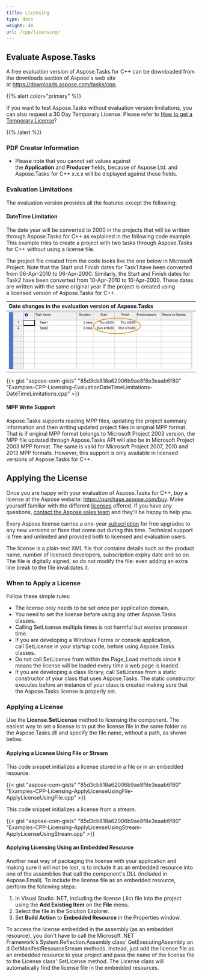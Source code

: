 ```yaml
---
title: Licensing
type: docs
weight: 40
url: /cpp/licensing/
---
```


## **Evaluate Aspose.Tasks**
A free evaluation version of Aspose.Tasks for C++ can be downloaded from the downloads section of Aspose's web site at <https://downloads.aspose.com/tasks/cpp>.

{{% alert color="primary" %}} 

If you want to test Aspose.Tasks without evaluation version limitations, you can also request a 30 Day Temporary License. Please refer to [How to get a Temporary License](https://purchase.aspose.com/temporary-license)?

{{% /alert %}} 
### **PDF Creator Information**
- Please note that you cannot set values against the **Application** and **Producer** fields, because of Aspose Ltd. and Aspose.Tasks for C++ x.x.x will be displayed against these fields.
### **Evaluation Limitations**
The evaluation version provides all the features except the following:
#### **DateTime Limitation**
The date year will be converted to 2000 in the projects that will be written through Aspose.Tasks for C++ as explained in the following code example. This example tries to create a project with two tasks through Aspose.Tasks for C++ without using a license file.

The project file created from the code looks like the one below in Microsoft Project. Note that the Start and Finish dates for Task1 have been converted from 06-Apr-2010 to 06-Apr-2000. Similarly, the Start and Finish dates for Task2 have been converted from 10-Apr-2010 to 10-Apr-2000. These dates are written with the same original year if the project is created using a licensed version of Aspose.Tasks for C++.

|**Date changes in the evaluation version of Aspose.Tasks**|
| :- |
|![reset task dates on evaluation version of Aspose.Tasks for C++](licensing_1.png)|
{{< gist "aspose-com-gists" "85d3cb818a62006b9ae8f8e3eaab6f80" "Examples-CPP-Licensing-EvaluationDateTimeLimitations-DateTimeLimitations.cpp" >}}
#### **MPP Write Support**
Aspose.Tasks supports reading MPP files, updating the project summary information and then writing updated project files in original MPP format. That is if original MPP format belongs to Microsoft Project 2003 version, the MPP file updated through Aspose.Tasks API will also be in Microsoft Project 2003 MPP format. The same is valid for Microsoft Project 2007, 2010 and 2013 MPP formats. However, this support is only available in licensed versions of Aspose.Tasks for C++.
## **Applying the License**
Once you are happy with your evaluation of Aspose.Tasks for C++, buy a license at the Aspose website: <https://purchase.aspose.com/buy>. Make yourself familiar with the different [licenses](https://purchase.aspose.com/policies/license-types/) offered. If you have any questions, [contact the Aspose sales team](https://about.aspose.com/contact) and they'll be happy to help you.

Every Aspose license carries a one-year [subscription](https://purchase.aspose.com/policies/subscriptions) for free upgrades to any new versions or fixes that come out during this time. Technical support is free and unlimited and provided both to licensed and evaluation users.

The license is a plain-text XML file that contains details such as the product name, number of licensed developers, subscription expiry date and so on. The file is digitally signed, so do not modify the file: even adding an extra line break to the file invalidates it.
### **When to Apply a License**
Follow these simple rules:

- The license only needs to be set once per application domain.
- You need to set the license before using any other Aspose.Tasks classes.
- Calling SetLicense multiple times is not harmful but wastes processor time.
- If you are developing a Windows Forms or console application, call SetLicense in your startup code, before using Aspose.Tasks classes.
- Do not call SetLicense from within the Page_Load methods since it means the license will be loaded every time a web page is loaded.
- If you are developing a class library, call SetLicense from a static constructor of your class that uses Aspose.Tasks. The static constructor executes before an instance of your class is created making sure that the Aspose.Tasks license is properly set.
### **Applying a License**
Use the **License.SetLicense** method to licensing the component. The easiest way to set a license is to put the license file in the same folder as the Aspose.Tasks.dll and specify the file name, without a path, as shown below.
#### **Applying a License Using File or Stream**
This code snippet initializes a license stored in a file or in an embedded resource.

{{< gist "aspose-com-gists" "85d3cb818a62006b9ae8f8e3eaab6f80" "Examples-CPP-Licensing-ApplyLicenseUsingFile-ApplyLicenseUsingFile.cpp" >}}



This code snippet initializes a license from a stream.

{{< gist "aspose-com-gists" "85d3cb818a62006b9ae8f8e3eaab6f80" "Examples-CPP-Licensing-ApplyLicenseUsingStream-ApplyLicenseUsingStream.cpp" >}}


#### **Applying Licensing Using an Embedded Resource**
Another neat way of packaging the license with your application and making sure it will not be lost, is to include it as an embedded resource into one of the assemblies that call the component's DLL (included in Aspose.Email). To include the license file as an embedded resource, perform the following steps:

1. In Visual Studio .NET, including the license (.lic) file into the project using the **Add Existing Item** on the **File** menu.
2. Select the file in the Solution Explorer.
3. Set **Build Action** to **Embedded Resource** in the Properties window.

To access the license embedded in the assembly (as an embedded resource), you don't have to call the Microsoft .NET Framework's System.Reflection.Assembly class' GetExecutingAssembly and GetManifestResourceStream methods. Instead, just add the license file as an embedded resource to your project and pass the name of the license file to the License class' SetLicense method. The License class will automatically find the license file in the embedded resources.
